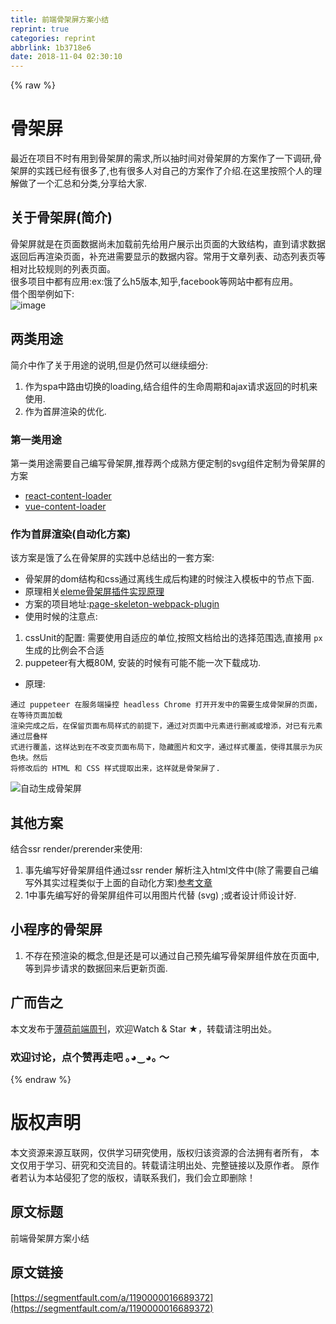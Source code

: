 ```yaml
---
title: 前端骨架屏方案小结
reprint: true
categories: reprint
abbrlink: 1b3718e6
date: 2018-11-04 02:30:10
---
```


{% raw %}
<h1 id="articleHeader0">&#x9AA8;&#x67B6;&#x5C4F;</h1><p>&#x6700;&#x8FD1;&#x5728;&#x9879;&#x76EE;&#x4E0D;&#x65F6;&#x6709;&#x7528;&#x5230;&#x9AA8;&#x67B6;&#x5C4F;&#x7684;&#x9700;&#x6C42;,&#x6240;&#x4EE5;&#x62BD;&#x65F6;&#x95F4;&#x5BF9;&#x9AA8;&#x67B6;&#x5C4F;&#x7684;&#x65B9;&#x6848;&#x4F5C;&#x4E86;&#x4E00;&#x4E0B;&#x8C03;&#x7814;,&#x9AA8;&#x67B6;&#x5C4F;&#x7684;&#x5B9E;&#x8DF5;&#x5DF2;&#x7ECF;&#x6709;&#x5F88;&#x591A;&#x4E86;,&#x4E5F;&#x6709;&#x5F88;&#x591A;&#x4EBA;&#x5BF9;&#x81EA;&#x5DF1;&#x7684;&#x65B9;&#x6848;&#x4F5C;&#x4E86;&#x4ECB;&#x7ECD;.&#x5728;&#x8FD9;&#x91CC;&#x6309;&#x7167;&#x4E2A;&#x4EBA;&#x7684;&#x7406;&#x89E3;&#x505A;&#x4E86;&#x4E00;&#x4E2A;&#x6C47;&#x603B;&#x548C;&#x5206;&#x7C7B;,&#x5206;&#x4EAB;&#x7ED9;&#x5927;&#x5BB6;.</p><h2 id="articleHeader1">&#x5173;&#x4E8E;&#x9AA8;&#x67B6;&#x5C4F;(&#x7B80;&#x4ECB;)</h2><p>&#x9AA8;&#x67B6;&#x5C4F;&#x5C31;&#x662F;&#x5728;&#x9875;&#x9762;&#x6570;&#x636E;&#x5C1A;&#x672A;&#x52A0;&#x8F7D;&#x524D;&#x5148;&#x7ED9;&#x7528;&#x6237;&#x5C55;&#x793A;&#x51FA;&#x9875;&#x9762;&#x7684;&#x5927;&#x81F4;&#x7ED3;&#x6784;&#xFF0C;&#x76F4;&#x5230;&#x8BF7;&#x6C42;&#x6570;&#x636E;&#x8FD4;&#x56DE;&#x540E;&#x518D;&#x6E32;&#x67D3;&#x9875;&#x9762;&#xFF0C;&#x8865;&#x5145;&#x8FDB;&#x9700;&#x8981;&#x663E;&#x793A;&#x7684;&#x6570;&#x636E;&#x5185;&#x5BB9;&#x3002;&#x5E38;&#x7528;&#x4E8E;&#x6587;&#x7AE0;&#x5217;&#x8868;&#x3001;&#x52A8;&#x6001;&#x5217;&#x8868;&#x9875;&#x7B49;&#x76F8;&#x5BF9;&#x6BD4;&#x8F83;&#x89C4;&#x5219;&#x7684;&#x5217;&#x8868;&#x9875;&#x9762;&#x3002;<br>&#x5F88;&#x591A;&#x9879;&#x76EE;&#x4E2D;&#x90FD;&#x6709;&#x5E94;&#x7528;:ex:&#x997F;&#x4E86;&#x4E48;h5&#x7248;&#x672C;,&#x77E5;&#x4E4E;,facebook&#x7B49;&#x7F51;&#x7AD9;&#x4E2D;&#x90FD;&#x6709;&#x5E94;&#x7528;&#x3002;<br>&#x501F;&#x4E2A;&#x56FE;&#x4E3E;&#x4F8B;&#x5982;&#x4E0B;:<br><span class="img-wrap"><img data-src="/img/remote/1460000010168675" src="https://static.alili.tech/img/remote/1460000010168675" alt="image" title="image" style="cursor:pointer;display:inline"></span></p><h2 id="articleHeader2">&#x4E24;&#x7C7B;&#x7528;&#x9014;</h2><p>&#x7B80;&#x4ECB;&#x4E2D;&#x4F5C;&#x4E86;&#x5173;&#x4E8E;&#x7528;&#x9014;&#x7684;&#x8BF4;&#x660E;,&#x4F46;&#x662F;&#x4ECD;&#x7136;&#x53EF;&#x4EE5;&#x7EE7;&#x7EED;&#x7EC6;&#x5206;:</p><ol><li>&#x4F5C;&#x4E3A;spa&#x4E2D;&#x8DEF;&#x7531;&#x5207;&#x6362;&#x7684;loading,&#x7ED3;&#x5408;&#x7EC4;&#x4EF6;&#x7684;&#x751F;&#x547D;&#x5468;&#x671F;&#x548C;ajax&#x8BF7;&#x6C42;&#x8FD4;&#x56DE;&#x7684;&#x65F6;&#x673A;&#x6765;&#x4F7F;&#x7528;.</li><li>&#x4F5C;&#x4E3A;&#x9996;&#x5C4F;&#x6E32;&#x67D3;&#x7684;&#x4F18;&#x5316;.</li></ol><h3 id="articleHeader3">&#x7B2C;&#x4E00;&#x7C7B;&#x7528;&#x9014;</h3><p>&#x7B2C;&#x4E00;&#x7C7B;&#x7528;&#x9014;&#x9700;&#x8981;&#x81EA;&#x5DF1;&#x7F16;&#x5199;&#x9AA8;&#x67B6;&#x5C4F;,&#x63A8;&#x8350;&#x4E24;&#x4E2A;&#x6210;&#x719F;&#x65B9;&#x4FBF;&#x5B9A;&#x5236;&#x7684;svg&#x7EC4;&#x4EF6;&#x5B9A;&#x5236;&#x4E3A;&#x9AA8;&#x67B6;&#x5C4F;&#x7684;&#x65B9;&#x6848;</p><ul><li><a href="https://github.com/danilowoz/react-content-loader" rel="nofollow noreferrer" target="_blank">react-content-loader</a></li><li><a href="https://github.com/egoist/vue-content-loader" rel="nofollow noreferrer" target="_blank">vue-content-loader</a></li></ul><h3 id="articleHeader4">&#x4F5C;&#x4E3A;&#x9996;&#x5C4F;&#x6E32;&#x67D3;(&#x81EA;&#x52A8;&#x5316;&#x65B9;&#x6848;)</h3><p>&#x8BE5;&#x65B9;&#x6848;&#x662F;&#x997F;&#x4E86;&#x4E48;&#x5728;&#x9AA8;&#x67B6;&#x5C4F;&#x7684;&#x5B9E;&#x8DF5;&#x4E2D;&#x603B;&#x7ED3;&#x51FA;&#x7684;&#x4E00;&#x5957;&#x65B9;&#x6848;:</p><ul><li>&#x9AA8;&#x67B6;&#x5C4F;&#x7684;dom&#x7ED3;&#x6784;&#x548C;css&#x901A;&#x8FC7;&#x79BB;&#x7EBF;&#x751F;&#x6210;&#x540E;&#x6784;&#x5EFA;&#x7684;&#x65F6;&#x5019;&#x6CE8;&#x5165;&#x6A21;&#x677F;&#x4E2D;&#x7684;&#x8282;&#x70B9;&#x4E0B;&#x9762;.</li><li>&#x539F;&#x7406;&#x76F8;&#x5173;<a href="https://github.com/Jocs/jocs.github.io/issues/22" rel="nofollow noreferrer" target="_blank">eleme&#x9AA8;&#x67B6;&#x5C4F;&#x63D2;&#x4EF6;&#x5B9E;&#x73B0;&#x539F;&#x7406;</a></li><li>&#x65B9;&#x6848;&#x7684;&#x9879;&#x76EE;&#x5730;&#x5740;:<a href="https://github.com/ElemeFE/page-skeleton-webpack-plugin" rel="nofollow noreferrer" target="_blank">page-skeleton-webpack-plugin</a></li><li>&#x4F7F;&#x7528;&#x65F6;&#x5019;&#x7684;&#x6CE8;&#x610F;&#x70B9;:</li></ul><ol><li>cssUnit&#x7684;&#x914D;&#x7F6E;: &#x9700;&#x8981;&#x4F7F;&#x7528;&#x81EA;&#x9002;&#x5E94;&#x7684;&#x5355;&#x4F4D;,&#x6309;&#x7167;&#x6587;&#x6863;&#x7ED9;&#x51FA;&#x7684;&#x9009;&#x62E9;&#x8303;&#x56F4;&#x9009;,&#x76F4;&#x63A5;&#x7528; <code>px</code> &#x751F;&#x6210;&#x7684;&#x6BD4;&#x4F8B;&#x4F1A;&#x4E0D;&#x5408;&#x9002;</li><li>puppeteer&#x6709;&#x5927;&#x6982;80M, &#x5B89;&#x88C5;&#x7684;&#x65F6;&#x5019;&#x6709;&#x53EF;&#x80FD;&#x4E0D;&#x80FD;&#x4E00;&#x6B21;&#x4E0B;&#x8F7D;&#x6210;&#x529F;.</li></ol><ul><li>&#x539F;&#x7406;:</li></ul><div class="widget-codetool" style="display:none"><div class="widget-codetool--inner"><span class="selectCode code-tool" data-toggle="tooltip" data-placement="top" title="" data-original-title="&#x5168;&#x9009;"></span> <span type="button" class="copyCode code-tool" data-toggle="tooltip" data-placement="top" data-clipboard-text="&#x901A;&#x8FC7; puppeteer &#x5728;&#x670D;&#x52A1;&#x7AEF;&#x64CD;&#x63A7; headless Chrome &#x6253;&#x5F00;&#x5F00;&#x53D1;&#x4E2D;&#x7684;&#x9700;&#x8981;&#x751F;&#x6210;&#x9AA8;&#x67B6;&#x5C4F;&#x7684;&#x9875;&#x9762;&#xFF0C;&#x5728;&#x7B49;&#x5F85;&#x9875;&#x9762;&#x52A0;&#x8F7D;
&#x6E32;&#x67D3;&#x5B8C;&#x6210;&#x4E4B;&#x540E;&#xFF0C;&#x5728;&#x4FDD;&#x7559;&#x9875;&#x9762;&#x5E03;&#x5C40;&#x6837;&#x5F0F;&#x7684;&#x524D;&#x63D0;&#x4E0B;&#xFF0C;&#x901A;&#x8FC7;&#x5BF9;&#x9875;&#x9762;&#x4E2D;&#x5143;&#x7D20;&#x8FDB;&#x884C;&#x5220;&#x51CF;&#x6216;&#x589E;&#x6DFB;&#xFF0C;&#x5BF9;&#x5DF2;&#x6709;&#x5143;&#x7D20;&#x901A;&#x8FC7;&#x5C42;&#x53E0;&#x6837;
&#x5F0F;&#x8FDB;&#x884C;&#x8986;&#x76D6;&#xFF0C;&#x8FD9;&#x6837;&#x8FBE;&#x5230;&#x5728;&#x4E0D;&#x6539;&#x53D8;&#x9875;&#x9762;&#x5E03;&#x5C40;&#x4E0B;&#xFF0C;&#x9690;&#x85CF;&#x56FE;&#x7247;&#x548C;&#x6587;&#x5B57;&#xFF0C;&#x901A;&#x8FC7;&#x6837;&#x5F0F;&#x8986;&#x76D6;&#xFF0C;&#x4F7F;&#x5F97;&#x5176;&#x5C55;&#x793A;&#x4E3A;&#x7070;&#x8272;&#x5757;&#x3002;&#x7136;&#x540E;
&#x5C06;&#x4FEE;&#x6539;&#x540E;&#x7684; HTML &#x548C; CSS &#x6837;&#x5F0F;&#x63D0;&#x53D6;&#x51FA;&#x6765;&#xFF0C;&#x8FD9;&#x6837;&#x5C31;&#x662F;&#x9AA8;&#x67B6;&#x5C4F;&#x4E86;." title="" data-original-title="&#x590D;&#x5236;"></span> <span type="button" class="saveToNote code-tool" data-toggle="tooltip" data-placement="top" title="" data-original-title="&#x653E;&#x8FDB;&#x7B14;&#x8BB0;"></span></div></div><pre class="hljs erlang"><code>&#x901A;&#x8FC7; puppeteer &#x5728;&#x670D;&#x52A1;&#x7AEF;&#x64CD;&#x63A7; headless Chrome &#x6253;&#x5F00;&#x5F00;&#x53D1;&#x4E2D;&#x7684;&#x9700;&#x8981;&#x751F;&#x6210;&#x9AA8;&#x67B6;&#x5C4F;&#x7684;&#x9875;&#x9762;&#xFF0C;&#x5728;&#x7B49;&#x5F85;&#x9875;&#x9762;&#x52A0;&#x8F7D;
&#x6E32;&#x67D3;&#x5B8C;&#x6210;&#x4E4B;&#x540E;&#xFF0C;&#x5728;&#x4FDD;&#x7559;&#x9875;&#x9762;&#x5E03;&#x5C40;&#x6837;&#x5F0F;&#x7684;&#x524D;&#x63D0;&#x4E0B;&#xFF0C;&#x901A;&#x8FC7;&#x5BF9;&#x9875;&#x9762;&#x4E2D;&#x5143;&#x7D20;&#x8FDB;&#x884C;&#x5220;&#x51CF;&#x6216;&#x589E;&#x6DFB;&#xFF0C;&#x5BF9;&#x5DF2;&#x6709;&#x5143;&#x7D20;&#x901A;&#x8FC7;&#x5C42;&#x53E0;&#x6837;
&#x5F0F;&#x8FDB;&#x884C;&#x8986;&#x76D6;&#xFF0C;&#x8FD9;&#x6837;&#x8FBE;&#x5230;&#x5728;&#x4E0D;&#x6539;&#x53D8;&#x9875;&#x9762;&#x5E03;&#x5C40;&#x4E0B;&#xFF0C;&#x9690;&#x85CF;&#x56FE;&#x7247;&#x548C;&#x6587;&#x5B57;&#xFF0C;&#x901A;&#x8FC7;&#x6837;&#x5F0F;&#x8986;&#x76D6;&#xFF0C;&#x4F7F;&#x5F97;&#x5176;&#x5C55;&#x793A;&#x4E3A;&#x7070;&#x8272;&#x5757;&#x3002;&#x7136;&#x540E;
&#x5C06;&#x4FEE;&#x6539;&#x540E;&#x7684; HTML &#x548C; CSS &#x6837;&#x5F0F;&#x63D0;&#x53D6;&#x51FA;&#x6765;&#xFF0C;&#x8FD9;&#x6837;&#x5C31;&#x662F;&#x9AA8;&#x67B6;&#x5C4F;&#x4E86;.</code></pre><p><span class="img-wrap"><img data-src="/img/remote/1460000016689375?w=1920&amp;h=1080" src="https://static.alili.tech/img/remote/1460000016689375?w=1920&amp;h=1080" alt="&#x81EA;&#x52A8;&#x751F;&#x6210;&#x9AA8;&#x67B6;&#x5C4F;" title="&#x81EA;&#x52A8;&#x751F;&#x6210;&#x9AA8;&#x67B6;&#x5C4F;" style="cursor:pointer;display:inline"></span></p><h2 id="articleHeader5">&#x5176;&#x4ED6;&#x65B9;&#x6848;</h2><p>&#x7ED3;&#x5408;ssr render/prerender&#x6765;&#x4F7F;&#x7528;:</p><ol><li>&#x4E8B;&#x5148;&#x7F16;&#x5199;&#x597D;&#x9AA8;&#x67B6;&#x5C4F;&#x7EC4;&#x4EF6;&#x901A;&#x8FC7;ssr render &#x89E3;&#x6790;&#x6CE8;&#x5165;html&#x6587;&#x4EF6;&#x4E2D;(&#x9664;&#x4E86;&#x9700;&#x8981;&#x81EA;&#x5DF1;&#x7F16;&#x5199;&#x5916;&#x5176;&#x5B9E;&#x8FC7;&#x7A0B;&#x7C7B;&#x4F3C;&#x4E8E;&#x4E0A;&#x9762;&#x7684;&#x81EA;&#x52A8;&#x5316;&#x65B9;&#x6848;)<a href="https://segmentfault.com/a/1190000014832185">&#x53C2;&#x8003;&#x6587;&#x7AE0;</a></li><li>1&#x4E2D;&#x4E8B;&#x5148;&#x7F16;&#x5199;&#x597D;&#x7684;&#x9AA8;&#x67B6;&#x5C4F;&#x7EC4;&#x4EF6;&#x53EF;&#x4EE5;&#x7528;&#x56FE;&#x7247;&#x4EE3;&#x66FF; (svg) ;&#x6216;&#x8005;&#x8BBE;&#x8BA1;&#x5E08;&#x8BBE;&#x8BA1;&#x597D;.</li></ol><h2 id="articleHeader6">&#x5C0F;&#x7A0B;&#x5E8F;&#x7684;&#x9AA8;&#x67B6;&#x5C4F;</h2><ol><li>&#x4E0D;&#x5B58;&#x5728;&#x9884;&#x6E32;&#x67D3;&#x7684;&#x6982;&#x5FF5;,&#x4F46;&#x662F;&#x8FD8;&#x662F;&#x53EF;&#x4EE5;&#x901A;&#x8FC7;&#x81EA;&#x5DF1;&#x9884;&#x5148;&#x7F16;&#x5199;&#x9AA8;&#x67B6;&#x5C4F;&#x7EC4;&#x4EF6;&#x653E;&#x5728;&#x9875;&#x9762;&#x4E2D;,&#x7B49;&#x5230;&#x5F02;&#x6B65;&#x8BF7;&#x6C42;&#x7684;&#x6570;&#x636E;&#x56DE;&#x6765;&#x540E;&#x66F4;&#x65B0;&#x9875;&#x9762;.</li></ol><h2 id="articleHeader7">&#x5E7F;&#x800C;&#x544A;&#x4E4B;</h2><p>&#x672C;&#x6587;&#x53D1;&#x5E03;&#x4E8E;<a href="https://github.com/BooheeFE/weekly" rel="nofollow noreferrer" target="_blank">&#x8584;&#x8377;&#x524D;&#x7AEF;&#x5468;&#x520A;</a>&#xFF0C;&#x6B22;&#x8FCE;Watch &amp; Star &#x2605;&#xFF0C;&#x8F6C;&#x8F7D;&#x8BF7;&#x6CE8;&#x660E;&#x51FA;&#x5904;&#x3002;</p><h3 id="articleHeader8">&#x6B22;&#x8FCE;&#x8BA8;&#x8BBA;&#xFF0C;&#x70B9;&#x4E2A;&#x8D5E;&#x518D;&#x8D70;&#x5427; &#xFF61;&#x25D5;&#x203F;&#x25D5;&#xFF61; &#xFF5E;</h3>
{% endraw %}

# 版权声明
本文资源来源互联网，仅供学习研究使用，版权归该资源的合法拥有者所有，
本文仅用于学习、研究和交流目的。转载请注明出处、完整链接以及原作者。
原作者若认为本站侵犯了您的版权，请联系我们，我们会立即删除！

## 原文标题
前端骨架屏方案小结

## 原文链接
[https://segmentfault.com/a/1190000016689372](https://segmentfault.com/a/1190000016689372)

